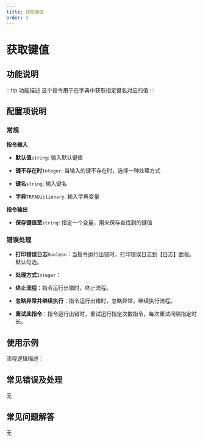 ```yaml
---
title: 获取键值
order: 3
---
```


# 获取键值

## 功能说明

:::tip 功能描述
这个指令用于在字典中获取指定键名对应的值
:::

## 配置项说明

### 常规

**指令输入**

- **默认值**`string`: 输入默认键值

- **键不存在时**`Integer`: 当输入的键不存在时，选择一种处理方式

- **键名**`string`: 输入键名

- **字典**`TRPADictionary`: 输入字典变量


**指令输出**

- **保存键值至**`string`: 指定一个变量，用来保存查找到的键值

### 错误处理

- **打印错误日志**`Boolean`：当指令运行出错时，打印错误日志到【日志】面板。默认勾选。

- **处理方式**`Integer`：

 - **终止流程**：指令运行出错时，终止流程。

 - **忽略异常并继续执行**：指令运行出错时，忽略异常，继续执行流程。

 - **重试此指令**：指令运行出错时，重试运行指定次数指令，每次重试间隔指定时长。

## 使用示例

流程逻辑描述：

## 常见错误及处理

无

## 常见问题解答

无

